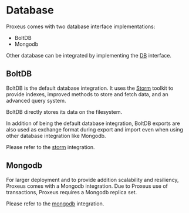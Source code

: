 # Database

Proxeus comes with two database interface implementations:
* BoltDB
* Mongodb

Other database can be integrated by implementing the [DB](https://github.com/ProxeusApp/proxeus-core/blob/master/storage/database/db/interface.go) interface.

## BoltDB

BoltDB is the default database integration.  It uses the [Storm](https://github.com/asdine/storm) toolkit to provide indexes, improved methods 
to store and fetch data, and an advanced query system.

BoltDB directly stores its data on the filesystem.

In addition of being the default database integration, BoltDB exports are also used as exchange format during export and import even when using other database 
integration like Mongodb.

Please refer to the [storm](https://github.com/ProxeusApp/proxeus-core/blob/master/storage/database/db/storm.go) integration.

## Mongodb

For larger deployment and to provide addition scalability and resiliency, Proxeus comes with a Mongodb integration.  Due to Proxeus use of transactions,
Proxeus requires a Mongodb replica set. 

Please refer to the [mongodb](https://github.com/ProxeusApp/proxeus-core/blob/master/storage/database/db/mongo.go) integration.
